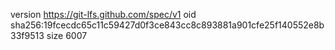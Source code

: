 version https://git-lfs.github.com/spec/v1
oid sha256:19fcecdc65c11c59427d0f3ce843cc8c893881a901cfe25f140552e8b33f9513
size 6007
